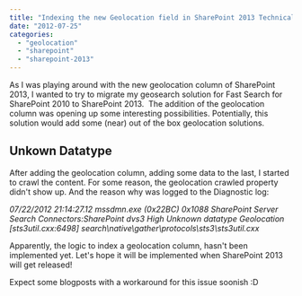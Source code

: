 ```yaml
---
title: "Indexing the new Geolocation field in SharePoint 2013 Technical preview is not possible"
date: "2012-07-25"
categories: 
  - "geolocation"
  - "sharepoint"
  - "sharepoint-2013"
---
```


As I was playing around with the new geolocation column of SharePoint 2013, I wanted to try to migrate my geosearch solution for Fast Search for SharePoint 2010 to SharePoint 2013.  The addition of the geolocation column was opening up some interesting possibilities. Potentially, this solution would add some (near) out of the box geolocation solutions.

## Unkown Datatype

After adding the geolocation column, adding some data to the last, I started to crawl the content. For some reason, the geolocation crawled property didn't show up. And the reason why was logged to the Diagnostic log:

_07/22/2012 21:14:27.12 mssdmn.exe (0x22BC) 0x1088 SharePoint Server Search Connectors:SharePoint dvs3 High Unknown datatype Geolocation \[sts3util.cxx:6498\] search\\native\\gather\\protocols\\sts3\\sts3util.cxx_

Apparently, the logic to index a geolocation column, hasn't been implemented yet. Let's hope it will be implemented when SharePoint 2013 will get released!

Expect some blogposts with a workaround for this issue soonish :D
